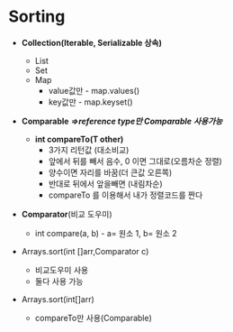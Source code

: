 # Sorting

* **Collection(Iterable, Serializable 상속)**
  * List
  * Set
  * Map
    * value값만 - map.values()
    * key값만 - map.keyset()
* **Comparable<T>**  ***=>reference type만 Comparable 사용가능***
  * **int compareTo(T other)**
    * 3가지 리턴값 (대소비교)
    * 앞에서 뒤를 빼서 음수, 0 이면 그대로(오름차순 정렬)
    * 양수이면 자리를 바꿈(더 큰값 오른쪽)
    * 반대로 뒤에서 앞을빼면 (내림차순)
    * compareTo 를 이용해서 내가 정렬코드를 짠다

* **Comparator**(비교 도우미)

  * int compare(a, b) - a= 원소 1, b= 원소 2

    

* Arrays.sort(int []arr,Comparator c)
  * 비교도우미 사용
  * 둘다 사용 가능
* Arrays.sort(int[]arr)
  * compareTo만 사용(Comparable)